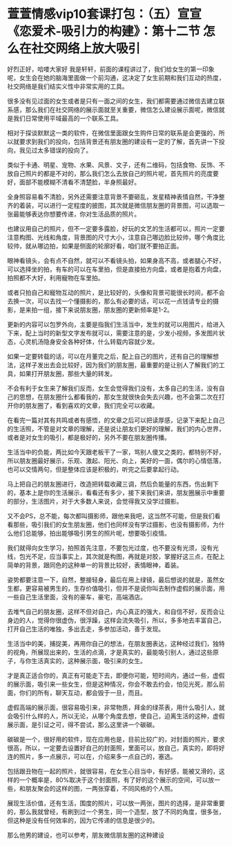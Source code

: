 # 萱萱情感vip10套课打包：（五）宣宣《恋爱术-吸引力的构建》：第十二节 怎么在社交网络上放大吸引

好烈正好，哈喽大家好 我是轩轩，前面的课程讲过了，我们给女生的第一印象呢，女生会在她的脑海里面做一个前沟通，这决定了女生前期和我们互动的热度，社交网络是我们结实义性中非常实用的工具。

很多没有见过面的女生或者是只有一面之间的女生，我们都需要通过微信去建立联系感，那么我们在社交网络的展示面就至关重要，微信怎么建设展示面呢，微信就是我们日常使用平域最高的一个联系工具。

相对于探谈默默这一类的软件，在微信里面跟女生购件日常的联系是会更强的，所以就要求到我们的投向，包括背景还有朋友圈的建设有一定的了解，首先讲一下投向，我见过太多错误的投向了。

类似于卡通、明星、宠物、水果、风景、文子，还有二维码，包括食物、反饰、不放自己照片的都是不对的，那么我们怎么去放自己的照片呢，首先照片的亮度要好，面部不能模糊不清看不清楚脸，半身照最好。

全身照容易看不清脸，另外还需要注意背景不要砸乱，发星精神表情自然，干净整齐的着装，可以进行一定程度的披图，其次就是微信朋友圈的背景图，可以选取一张最能够表达你想要传递，你对生活品质的照片。

也建议用自己的照片，但不一定要多露脸，好玩的文艺的生活都可以，照片一定要注意构图、光线和角度，背景图的尺寸大小，注意自己哪边脸比较帅，哪个角度比较帅，就从哪边拍，如果是侧面的轮廓好看，咱们就不要拍正面。

眼神看镜头，会有点不自然，就可以不看镜头拍，如果身高不高，或者腿心不好，可以选择坐的拍，有车的可以在车里拍，但是直接拍方向盘，或者是抱着方向盘，拍照都不大好，利用寵物在车里拍。

或者只拍自己和寵物互动的照片，是比较好的，头像和背景可能很长时间，都不会去换一次，可以去找一个懂摄影的，那么有必要的话，可以花一点钱请专业的摄影，是来拍一组，接下来说朋友圈，朋友圈的更新频率是1-2。

更新的内容可以包罗外向，主要是指我们生活当中，发生的就可以用图片，给进入下来，配上当时的新型文字发布就可以，需要注意的是，少发小视频，多发图片状态，心灵机汤隐身安全各种好体，什么转载内容就少发。

如果一定要转载的话，可以在月董完之后，配上自己的图片，还有自己的理解想法，这样子发出去会比较好，因为我们的朋友圈，最重要的是让别人了解我们的工具，如果打开朋友圈，那些大量的转发。

不会有利于女生来了解我们反而，女生会觉得我们没有，太多自己的生活，没有自己的思想，在朋友圈什么都看我的，那女生就很快会失去兴趣，也不会第二次在打开你的朋友圈了，看到喜欢的文章，我们完全可以收藏。

在看完一篇对其有共鸣或者有感悟，的文章之后可以把读厚感，记录下来配上自己的生活照，不管是对文章的理解，还是说让朋友们更好的理解，我们的内心世界，或者是对女生的吸引，都是极好的，另外不要在朋友圈传播。

生活当中的负能，两比如今天跟老板干了一家，骂别人傻叉之类的，都特别不好，所以朋友圈最好展示，乐观、激起、阳光、向上，美好的一面，偶尔的心情低落，也可以交情两句，但是整体应该是积极的，听完之后要拿起行动。

马上把自己的朋友圈进行，改造把转载收藏三调，然后负能量的东西，伤出剩下的，基本上是你的生活展示，看看还有多少，接下来我们来讲，朋友圈展示中重要的部分，生活图片，对于大多数人来说，会觉得我又没学过摄影。

又不会PS，总不能，每次都叫摄影师，跟他来我吧，这当然不可能，但是我们看看那些，吸引我们的女生朋友圈，他们也同样没有学过摄影，也没有摄影师，为什么他们总能够，拍出能够吸引男生的照片呢，想要吸引疫情。

我们就得向女生学习，拍照首先注意，不要包光过度，也不要没有光须，没有光线，包光不足，应当事实上，其次就是构图，再就是对胶，掌握好这三点，在配上简单的背景，跟同色的这种单一的背景比较好，表情眼神，着装。

姿势都要注意一下，自然，整接轻身，最后在用上绿镜，最后想说的就是，虽然女生都，更容易被男生的，生存价值吸引，但并不是说你叫去制作虚假的展示面，用一些自己生活里面，没有的豪车，豪宅，高端酒店。

去堆气自己的朋友圈，这样不但对自己，内心真正的强大，和自信不好，反而会让身边的人，觉得你很虚伪，很浮躁，这样会流失吸引，所以，多多地去丰富自己，打开自己生活的唯独，多出去走，多参加活动，善于发现。

生活当中的美，捕捉美，再用你自己的想法，在朋友圈表达，这种经过我们，独特的视角，所展现出来的，生活的点滴，才是真实的，最能吸引别人，通过这些原子，与你生活真实的，这种展示面，吸引来的女生。

才是真正适合你的，真正有可能走下去，即便你可能，短时间内，通过一些，虚假的展示面，吸引来一些女生，但是这种情况，你会不敢去约会，怕见光死，那么前面，你们的所有，聊天互动，都会毁于一旦，而且。

虚假高端的展示面，很容易吸引来，非常物质，拜金的绿茶表，用什么吸引人，就会吸引什么样的人，所以无论，从哪个角度去想，使自己，迫离生活的这种，虚假展示面，是引证之可，得不尝试，那么这里讲一个碳碳。

碳碳是一个，很好用的软件，现在应用也是，目前比较广的，对封面的照片，要求很高，所以，一定要去设置好自己的封面照，里面可以，放自己，真实的，即将好连的照片，多一点展示，可以在，介绍来多一点自己的，塞选。

包括跟丑物在一起的照片，就很容易，在女生心目当中，有好感，能被又滑的，这样的一个概率是，80%取决于这个封面照，有了好的这个展示的空间，可以放一些，和朋友聚会的这样的图，一两张穿着，不同风格的个人照。

展现生活价值，还有生活，围度的照片，可以放一两张，图片的选择，是非常重要的，那么我就曾经，有刷到过一个男生，同一个造型，放了不同的角度，很多张，但这种是没有任何效率的，因为它传递的信息是很少的。

那么他男的建设，也可以参考，朋友微信朋友圈的这种建设